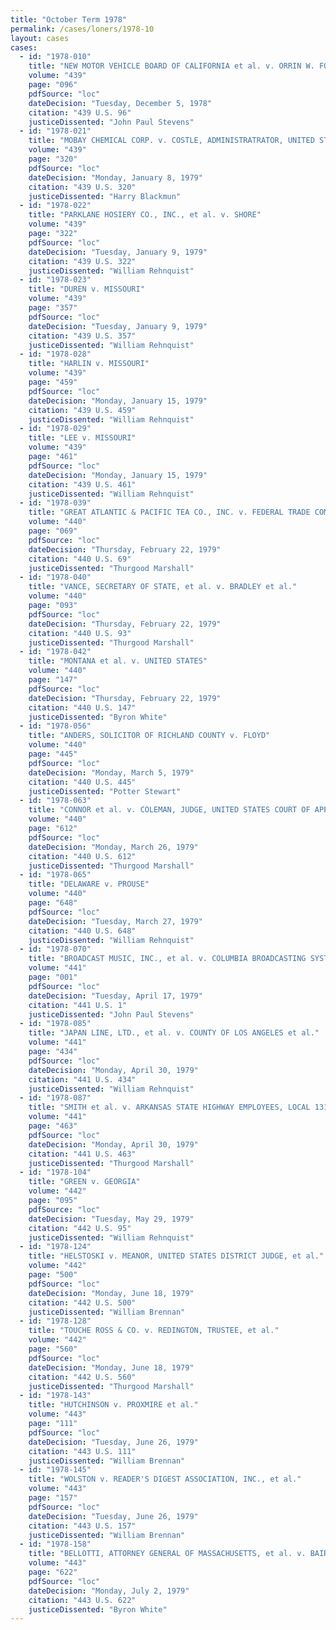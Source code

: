 ```yaml
---
title: "October Term 1978"
permalink: /cases/loners/1978-10
layout: cases
cases:
  - id: "1978-010"
    title: "NEW MOTOR VEHICLE BOARD OF CALIFORNIA et al. v. ORRIN W. FOX CO. et al."
    volume: "439"
    page: "096"
    pdfSource: "loc"
    dateDecision: "Tuesday, December 5, 1978"
    citation: "439 U.S. 96"
    justiceDissented: "John Paul Stevens"
  - id: "1978-021"
    title: "MOBAY CHEMICAL CORP. v. COSTLE, ADMINISTRATRATOR, UNITED STATES ENVIRONMENTAL PROTECTION AGENCY"
    volume: "439"
    page: "320"
    pdfSource: "loc"
    dateDecision: "Monday, January 8, 1979"
    citation: "439 U.S. 320"
    justiceDissented: "Harry Blackmun"
  - id: "1978-022"
    title: "PARKLANE HOSIERY CO., INC., et al. v. SHORE"
    volume: "439"
    page: "322"
    pdfSource: "loc"
    dateDecision: "Tuesday, January 9, 1979"
    citation: "439 U.S. 322"
    justiceDissented: "William Rehnquist"
  - id: "1978-023"
    title: "DUREN v. MISSOURI"
    volume: "439"
    page: "357"
    pdfSource: "loc"
    dateDecision: "Tuesday, January 9, 1979"
    citation: "439 U.S. 357"
    justiceDissented: "William Rehnquist"
  - id: "1978-028"
    title: "HARLIN v. MISSOURI"
    volume: "439"
    page: "459"
    pdfSource: "loc"
    dateDecision: "Monday, January 15, 1979"
    citation: "439 U.S. 459"
    justiceDissented: "William Rehnquist"
  - id: "1978-029"
    title: "LEE v. MISSOURI"
    volume: "439"
    page: "461"
    pdfSource: "loc"
    dateDecision: "Monday, January 15, 1979"
    citation: "439 U.S. 461"
    justiceDissented: "William Rehnquist"
  - id: "1978-039"
    title: "GREAT ATLANTIC & PACIFIC TEA CO., INC. v. FEDERAL TRADE COMMISSION"
    volume: "440"
    page: "069"
    pdfSource: "loc"
    dateDecision: "Thursday, February 22, 1979"
    citation: "440 U.S. 69"
    justiceDissented: "Thurgood Marshall"
  - id: "1978-040"
    title: "VANCE, SECRETARY OF STATE, et al. v. BRADLEY et al."
    volume: "440"
    page: "093"
    pdfSource: "loc"
    dateDecision: "Thursday, February 22, 1979"
    citation: "440 U.S. 93"
    justiceDissented: "Thurgood Marshall"
  - id: "1978-042"
    title: "MONTANA et al. v. UNITED STATES"
    volume: "440"
    page: "147"
    pdfSource: "loc"
    dateDecision: "Thursday, February 22, 1979"
    citation: "440 U.S. 147"
    justiceDissented: "Byron White"
  - id: "1978-056"
    title: "ANDERS, SOLICITOR OF RICHLAND COUNTY v. FLOYD"
    volume: "440"
    page: "445"
    pdfSource: "loc"
    dateDecision: "Monday, March 5, 1979"
    citation: "440 U.S. 445"
    justiceDissented: "Potter Stewart"
  - id: "1978-063"
    title: "CONNOR et al. v. COLEMAN, JUDGE, UNITED STATES COURT OF APPEALS, et al."
    volume: "440"
    page: "612"
    pdfSource: "loc"
    dateDecision: "Monday, March 26, 1979"
    citation: "440 U.S. 612"
    justiceDissented: "Thurgood Marshall"
  - id: "1978-065"
    title: "DELAWARE v. PROUSE"
    volume: "440"
    page: "648"
    pdfSource: "loc"
    dateDecision: "Tuesday, March 27, 1979"
    citation: "440 U.S. 648"
    justiceDissented: "William Rehnquist"
  - id: "1978-070"
    title: "BROADCAST MUSIC, INC., et al. v. COLUMBIA BROADCASTING SYSTEM, INC., et al."
    volume: "441"
    page: "001"
    pdfSource: "loc"
    dateDecision: "Tuesday, April 17, 1979"
    citation: "441 U.S. 1"
    justiceDissented: "John Paul Stevens"
  - id: "1978-085"
    title: "JAPAN LINE, LTD., et al. v. COUNTY OF LOS ANGELES et al."
    volume: "441"
    page: "434"
    pdfSource: "loc"
    dateDecision: "Monday, April 30, 1979"
    citation: "441 U.S. 434"
    justiceDissented: "William Rehnquist"
  - id: "1978-087"
    title: "SMITH et al. v. ARKANSAS STATE HIGHWAY EMPLOYEES, LOCAL 1315, et al."
    volume: "441"
    page: "463"
    pdfSource: "loc"
    dateDecision: "Monday, April 30, 1979"
    citation: "441 U.S. 463"
    justiceDissented: "Thurgood Marshall"
  - id: "1978-104"
    title: "GREEN v. GEORGIA"
    volume: "442"
    page: "095"
    pdfSource: "loc"
    dateDecision: "Tuesday, May 29, 1979"
    citation: "442 U.S. 95"
    justiceDissented: "William Rehnquist"
  - id: "1978-124"
    title: "HELSTOSKI v. MEANOR, UNITED STATES DISTRICT JUDGE, et al."
    volume: "442"
    page: "500"
    pdfSource: "loc"
    dateDecision: "Monday, June 18, 1979"
    citation: "442 U.S. 500"
    justiceDissented: "William Brennan"
  - id: "1978-128"
    title: "TOUCHE ROSS & CO. v. REDINGTON, TRUSTEE, et al."
    volume: "442"
    page: "560"
    pdfSource: "loc"
    dateDecision: "Monday, June 18, 1979"
    citation: "442 U.S. 560"
    justiceDissented: "Thurgood Marshall"
  - id: "1978-143"
    title: "HUTCHINSON v. PROXMIRE et al."
    volume: "443"
    page: "111"
    pdfSource: "loc"
    dateDecision: "Tuesday, June 26, 1979"
    citation: "443 U.S. 111"
    justiceDissented: "William Brennan"
  - id: "1978-145"
    title: "WOLSTON v. READER'S DIGEST ASSOCIATION, INC., et al."
    volume: "443"
    page: "157"
    pdfSource: "loc"
    dateDecision: "Tuesday, June 26, 1979"
    citation: "443 U.S. 157"
    justiceDissented: "William Brennan"
  - id: "1978-158"
    title: "BELLOTTI, ATTORNEY GENERAL OF MASSACHUSETTS, et al. v. BAIRD et al."
    volume: "443"
    page: "622"
    pdfSource: "loc"
    dateDecision: "Monday, July 2, 1979"
    citation: "443 U.S. 622"
    justiceDissented: "Byron White"
---
```

